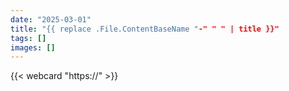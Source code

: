 ```yaml
---
date: "2025-03-01"
title: "{{ replace .File.ContentBaseName "-" " " | title }}"
tags: []
images: []
---
```


{{< webcard "https://" >}}
